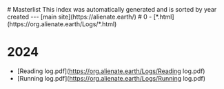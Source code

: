 <head>
<script async src="https://analytics.goinghome.earth/script.js" data-website-id="519b085c-73db-408b-bf40-6cb4d158dfbc"></script>
</head>
# Masterlist
This index was automatically generated and is sorted by year created
---
[main site](https://alienate.earth/)
# 0
- [*.html](https://org.alienate.earth/Logs/*.html)

# 2024
- [Reading log.pdf](https://org.alienate.earth/Logs/Reading log.pdf)
- [Running log.pdf](https://org.alienate.earth/Logs/Running log.pdf)

